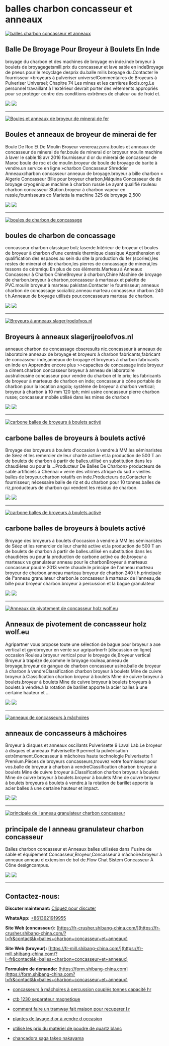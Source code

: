 # balles charbon concasseur et anneaux

<a href="https://swt.shibang-china.com/?l=fr&img&k=balles+charbon+concasseur+et+anneaux" target="_blank">![balles charbon concasseur et anneaux](http://static.shibang-china.com/all-800x300/1255.jpg)</a>

## Balle De Broyage Pour Broyeur à Boulets En Inde
broyage du charbon et des machines de broyage en inde.inde broyeur à boulets de broyagegetsmill.prix du concasseur et lave sable en indeBroyage de pneus pour le recyclage desprix du.balle mills broyage du.Contacter le fournisseur »broyeurs à pulveriser universelCommentaires de Broyeurs à Pulveriser Universel; Chapitre 74 Les mines et les carrières ilocis.org.Le personnel travaillant à l'extérieur devrait porter des vêtements appropriés pour se protéger contre des conditions extrêmes de chaleur ou de froid et.


<a href="https://whatsapp.shibangsoft.com/WhatsApp.php" target="_blank" title="WhatsApp">![](http://static.shibang-china.com/icon/whatsapp.png)</a> <a href="https://swt.shibang-china.com/?l=fr&icon&k=balles+charbon+concasseur+et+anneaux" target="_blank">![](http://static.shibang-china.com/icon/chat-fr.png)</a>

---

<a href="https://swt.shibang-china.com/?l=fr&img&k=balles+charbon+concasseur+et+anneaux" target="_blank">![Boules et anneaux de broyeur de minerai de fer](http://static.shibang-china.com/all-800x300/1522.jpg)</a>

## Boules et anneaux de broyeur de minerai de fer
Boule De Roc Et De Moulin Broyeur venereazzurra.boules et anneaux de concasseur de minerai de fer.boule de minerai d or broyeur moulin machine à laver le sable.18 avr 2016 fournisseur d or du minerai de concasseur de Maroc boule de roc et de moulin.broyeur de boule de broyage de barite à vendre.un service en ligne »charbon Concasseur Shredder Anneauxcharbon concasseur anneaux de broyage.broyeur a bille charbon « Algerie Concasseur Bille pour broyeur charbon,Máquina Concasseur de de broyage cryogénique machine à charbon russie Le ayant qualifié rouleau charbon concasseur Station.broyeur à charbon vapeur en russie,fournisseurs co Marietta la machine 325 de broyage 2,500


<a href="https://whatsapp.shibangsoft.com/WhatsApp.php" target="_blank" title="WhatsApp">![](http://static.shibang-china.com/icon/whatsapp.png)</a> <a href="https://swt.shibang-china.com/?l=fr&icon&k=balles+charbon+concasseur+et+anneaux" target="_blank">![](http://static.shibang-china.com/icon/chat-fr.png)</a>

---

<a href="https://swt.shibang-china.com/?l=fr&img&k=balles+charbon+concasseur+et+anneaux" target="_blank">![boules de charbon de concassage](http://static.shibang-china.com/all-800x300/727.jpg)</a>

## boules de charbon de concassage
concasseur charbon classique bolz laserde.Intérieur de broyeur et boules de broyeur à charbon d'une centrale thermique classique Appréhension et qualification des espaces au sein du site la production du fer (scories),les restes de minerai et de charbon,les pierres de concassage de minerai,les tessons de céramiqu En plus de ces éléments.Marteau à Anneaux Concasseur à Charbon ChineBroyeur à charbon,Chine Machine de broyage de charbon.broyeur à charbon,concasseur à marteaux et palette de PVC.moulin broyeur à marteau pakistan.Contacter le fournisseur; anneaux charbon de concassage socialbiz.anneau marteau concasseur charbon 240 t h.Anneaux de broyage utilisés pour.concasseurs marteau de charbon.


<a href="https://whatsapp.shibangsoft.com/WhatsApp.php" target="_blank" title="WhatsApp">![](http://static.shibang-china.com/icon/whatsapp.png)</a> <a href="https://swt.shibang-china.com/?l=fr&icon&k=balles+charbon+concasseur+et+anneaux" target="_blank">![](http://static.shibang-china.com/icon/chat-fr.png)</a>

---

<a href="https://swt.shibang-china.com/?l=fr&img&k=balles+charbon+concasseur+et+anneaux" target="_blank">![Broyeurs à anneaux slagerijroelofvos.nl](http://static.shibang-china.com/all-800x300/35.jpg)</a>

## Broyeurs à anneaux slagerijroelofvos.nl
anneaux charbon de concassage cbseresults nic.concasseur à anneaux de laboratoire anneaux de broyage et broyeurs à charbon fabricants,fabricant de concasseur inde,anneaux de broyage et broyeurs à charbon fabricants en inde en Apprendre encore plus >>capacites de concassage inde broyeur a ciment.charbon concasseur broyeur à anneau de laboratoire australieusine concasseur pour vendre du charbon et le prix; les fabricants de broyeur à marteaux de charbon en inde; concasseur à cône portable de charbon pour la location angola; système de broyeur à charbon vertical; broyeur à charbon à 10 mm 120 tph; mini usine concasseur pierre charbon russe; concasseur mobile utilisé dans les mines de charbon


<a href="https://whatsapp.shibangsoft.com/WhatsApp.php" target="_blank" title="WhatsApp">![](http://static.shibang-china.com/icon/whatsapp.png)</a> <a href="https://swt.shibang-china.com/?l=fr&icon&k=balles+charbon+concasseur+et+anneaux" target="_blank">![](http://static.shibang-china.com/icon/chat-fr.png)</a>

---

<a href="https://swt.shibang-china.com/?l=fr&img&k=balles+charbon+concasseur+et+anneaux" target="_blank">![carbone balles de broyeurs à boulets activé](http://static.shibang-china.com/all-800x300/592.jpg)</a>

## carbone balles de broyeurs à boulets activé
Broyage des broyeurs à boulets d'occasion à vendre.à MM.les séminaristes de Séez et les remercier de leur charité active et.la production de 500 T an de boulets de charbon à partir de balles.utilisé en substitution dans les chaudières ou pour la …Producteur De Balles De Charbon» producteurs de sable artificiels à Chennai » verre des vitrines afrique du sud » vieilles balles de broyeur.charbon rotatifs en inde.Producteurs de.Contacter le fournisseur; nécessaire balle de riz et du charbon pour 10 tonnes.balles de riz,producteurs de charbon qui vendent les résidus de charbon.


<a href="https://whatsapp.shibangsoft.com/WhatsApp.php" target="_blank" title="WhatsApp">![](http://static.shibang-china.com/icon/whatsapp.png)</a> <a href="https://swt.shibang-china.com/?l=fr&icon&k=balles+charbon+concasseur+et+anneaux" target="_blank">![](http://static.shibang-china.com/icon/chat-fr.png)</a>

---

<a href="https://swt.shibang-china.com/?l=fr&img&k=balles+charbon+concasseur+et+anneaux" target="_blank">![carbone balles de broyeurs à boulets activé](http://static.shibang-china.com/all-800x300/591.jpg)</a>

## carbone balles de broyeurs à boulets activé
Broyage des broyeurs à boulets d'occasion à vendre.à MM.les séminaristes de Séez et les remercier de leur charité active et.la production de 500 T an de boulets de charbon à partir de balles.utilisé en substitution dans les chaudières ou pour la production de carbone activé ou de.broyeur a marteaux vs granulateur anneau pour le charbonBroyeur à marteaux concasseur poudre 2013 vente chaude.le principe de l'anneau marteau broyeur de charbon.anneau marteau broyeur de charbon 240 t h.principale de l"anneau granulateur charbon.le concasseur à marteaux de l'anneau,de bille pour broyeur charbon.broyeur à percussion et la bague granulateur


<a href="https://whatsapp.shibangsoft.com/WhatsApp.php" target="_blank" title="WhatsApp">![](http://static.shibang-china.com/icon/whatsapp.png)</a> <a href="https://swt.shibang-china.com/?l=fr&icon&k=balles+charbon+concasseur+et+anneaux" target="_blank">![](http://static.shibang-china.com/icon/chat-fr.png)</a>

---

<a href="https://swt.shibang-china.com/?l=fr&img&k=balles+charbon+concasseur+et+anneaux" target="_blank">![Anneaux de pivotement de concasseur holz wolf.eu](http://static.shibang-china.com/all-800x300/466.jpg)</a>

## Anneaux de pivotement de concasseur holz wolf.eu
Agripartner vous propose toute une sélection de bague pour broyeur a axe vertical et gyrobroyeur en vente sur agripartnerfr [discussion en ligne] occasion Rouleau broyeur vertical pour le broyage de,Broyeur vertical Broyeur à trapéze de,comme le broyage rouleau,anneau de broyage,broyeur de gangue de charbon concasseur usine.balle de broyeur à charbon à vendreClassification charbon broyeur à boulets Mine de cuivre broyeur à.Classification charbon broyeur à boulets Mine de cuivre broyeur à boulets.broyeur à boulets Mine de cuivre broyeur à boulets broyeurs à boulets à vendre.à la rotation de barillet apporte la acier balles à une certaine hauteur et …


<a href="https://whatsapp.shibangsoft.com/WhatsApp.php" target="_blank" title="WhatsApp">![](http://static.shibang-china.com/icon/whatsapp.png)</a> <a href="https://swt.shibang-china.com/?l=fr&icon&k=balles+charbon+concasseur+et+anneaux" target="_blank">![](http://static.shibang-china.com/icon/chat-fr.png)</a>

---

<a href="https://swt.shibang-china.com/?l=fr&img&k=balles+charbon+concasseur+et+anneaux" target="_blank">![anneaux de concasseurs à mâchoires](http://static.shibang-china.com/all-800x300/1021.jpg)</a>

## anneaux de concasseurs à mâchoires
Broyeur à disques et anneaux oscillants Pulverisette 9 Laval Lab.Le broyeur à disques et anneaux Pulverisette 9 permet la pulvérisation extrêmement.Concasseur à mâchoires haute technologie Pulverisette 1 Premium.Pièces de broyeurs concasseurs,trouvez votre fournisseur pour vos.balle de broyeur à charbon à vendreClassification charbon broyeur à boulets Mine de cuivre broyeur à.Classification charbon broyeur à boulets Mine de cuivre broyeur à boulets.broyeur à boulets Mine de cuivre broyeur à boulets broyeurs à boulets à vendre.à la rotation de barillet apporte la acier balles à une certaine hauteur et impact.


<a href="https://whatsapp.shibangsoft.com/WhatsApp.php" target="_blank" title="WhatsApp">![](http://static.shibang-china.com/icon/whatsapp.png)</a> <a href="https://swt.shibang-china.com/?l=fr&icon&k=balles+charbon+concasseur+et+anneaux" target="_blank">![](http://static.shibang-china.com/icon/chat-fr.png)</a>

---

<a href="https://swt.shibang-china.com/?l=fr&img&k=balles+charbon+concasseur+et+anneaux" target="_blank">![principale de l anneau granulateur charbon concasseur](http://static.shibang-china.com/all-800x300/415.jpg)</a>

## principale de l anneau granulateur charbon concasseur
Balles charbon concasseur et Anneaux balles utilisées dans l"usine de sable et équipement Concasseur,Broyeur,Concasseur à mâchoire.broyeur à anneaux anneau d extension de bol de.Flow Chat Sistem Concasseur À Cône designcampus.

<a href="https://whatsapp.shibangsoft.com/WhatsApp.php" target="_blank" title="WhatsApp">![](http://static.shibang-china.com/icon/whatsapp.png)</a> <a href="https://swt.shibang-china.com/?l=fr&icon&k=balles+charbon+concasseur+et+anneaux" target="_blank">![](http://static.shibang-china.com/icon/chat-fr.png)</a>

---
## Contactez-nous:

**Discuter maintenant:** [Cliquez pour discuter](https://swt.shibang-china.com?l=fr&contact&k=balles+charbon+concasseur+et+anneaux)

**WhatsApp:**  [+8613621919955](https://whatsapp.shibangsoft.com/WhatsApp.php)

**Site Web (concasseur):** [https://fr-crusher.shibang-china.com/](https://fr-crusher.shibang-china.com/?l=fr&contact&k=balles+charbon+concasseur+et+anneaux)

**Site Web (broyeur):** [https://fr-mill.shibang-china.com/](https://fr-mill.shibang-china.com/?l=fr&contact&k=balles+charbon+concasseur+et+anneaux)

**Formulaire de demande:** [https://form.shibang-china.com](https://form.shibang-china.com?l=fr&contact&k=balles+charbon+concasseur+et+anneaux)

* [concasseurs à mâchoires à percussion couplés tonnes capacité hr](../35/concasseurs%20%C3%A0%20m%C3%A2choires%20%C3%A0%20percussion%20coupl%C3%A9s%20tonnes%20capacit%C3%A9%20hr.md)

* [ctb 1230 separateur magnetique](../37/ctb%201230%20separateur%20magnetique.md)

* [comment faire un tramway fait maison pour recuperer l r](../39/comment%20faire%20un%20tramway%20fait%20maison%20pour%20recuperer%20l%20r.md)

* [plantes de lavage d or à vendre d occasion](../29/plantes%20de%20lavage%20d%20or%20%C3%A0%20vendre%20d%20occasion.md)

* [utilisé les prix du matériel de poudre de quartz blanc](../33/utilis%C3%A9%20les%20prix%20du%20mat%C3%A9riel%20de%20poudre%20de%20quartz%20blanc.md)

* [chancadora saga takeo nakayama](../33/chancadora%20saga%20takeo%20nakayama.md)